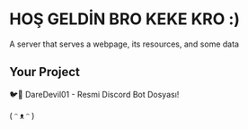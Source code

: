 # HOŞ GELDİN BRO KEKE KRO :)

A server that serves a webpage, its resources, and some data


## Your Project

🐦🍎 DareDevil01 - Resmi Discord Bot Dosyası!

( ᵔ ᴥ ᵔ )
